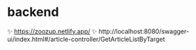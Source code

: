 # backend

✨ https://zoozup.netlify.app/
✨ http://localhost:8080/swagger-ui/index.html#/article-controller/GetArticleListByTarget
